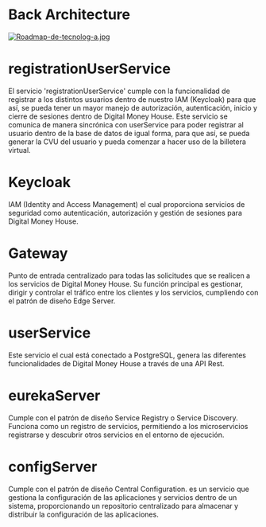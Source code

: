# Back Architecture

[![Roadmap-de-tecnolog-a.jpg](https://i.postimg.cc/m2xyBDFC/Roadmap-de-tecnolog-a.jpg)](https://postimg.cc/qgL3Gpwv)

# registrationUserService
El servicio 'registrationUserService' cumple con la funcionalidad de registrar a los distintos usuarios dentro de nuestro IAM (Keycloak) para que así, se pueda tener un mayor manejo de autorización, autenticación, inicio y cierre de sesiones dentro de Digital Money House. Este servicio se comunica de manera sincrónica con userService para poder registrar al usuario dentro de la base de datos de igual forma, para que así, se pueda generar la CVU del usuario y pueda comenzar a hacer uso de la billetera virtual.

# Keycloak
IAM (Identity and Access Management) el cual proporciona servicios de seguridad como autenticación, autorización y gestión de sesiones para Digital Money House. 

# Gateway
Punto de entrada centralizado para todas las solicitudes que se realicen a los servicios de Digital Money House. Su función principal es gestionar, dirigir y controlar el tráfico entre los clientes y los servicios, cumpliendo con el patrón de diseño Edge Server.

# userService
Este servicio el cual está conectado a PostgreSQL, genera las diferentes funcionalidades de Digital Money House a través de una API Rest.

# eurekaServer
Cumple con el patrón de diseño Service Registry o Service Discovery. Funciona como un registro de servicios, permitiendo a los microservicios registrarse y descubrir otros servicios en el entorno de ejecución.

# configServer 
Cumple con el patrón de diseño Central Configuration. es un servicio que gestiona la configuración de las aplicaciones y servicios dentro de un sistema, proporcionando un repositorio centralizado para almacenar y distribuir la configuración de las aplicaciones.
